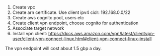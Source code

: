 1. Create vpc
2. Create arn certificate. Use client ipv4 cidr: 192.168.0.0/22
3. Create aws cognito pool, users etc
4. Create client vpn endpoint, choose cognito for authentication
5. Associate target network
6. Install vpn client: https://docs.aws.amazon.com/vpn/latest/clientvpn-user/client-vpn-connect-linux.html#client-vpn-connect-linux-install

The vpn endpoint will cost about 1.5 gbp a day.